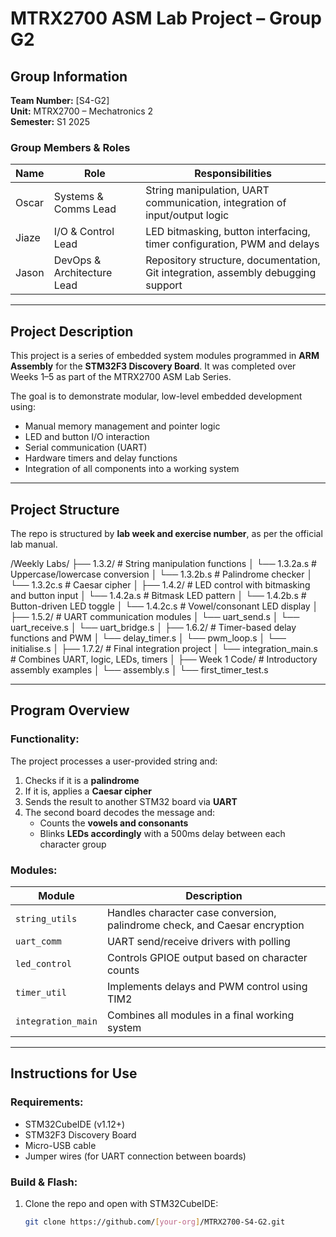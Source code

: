 # MTRX2700 ASM Lab Project – Group G2

## Group Information

**Team Number:** [S4-G2]  
**Unit:** MTRX2700 – Mechatronics 2  
**Semester:** S1 2025  

### Group Members & Roles

| Name           | Role                         | Responsibilities                                                                 |
|----------------|------------------------------|----------------------------------------------------------------------------------|
| Oscar          | Systems & Comms Lead         | String manipulation, UART communication, integration of input/output logic      |
| Jiaze          | I/O & Control Lead           | LED bitmasking, button interfacing, timer configuration, PWM and delays         |
| Jason          | DevOps & Architecture Lead   | Repository structure, documentation, Git integration, assembly debugging support|

---

## Project Description

This project is a series of embedded system modules programmed in **ARM Assembly** for the **STM32F3 Discovery Board**. It was completed over Weeks 1–5 as part of the MTRX2700 ASM Lab Series.

The goal is to demonstrate modular, low-level embedded development using:
- Manual memory management and pointer logic
- LED and button I/O interaction
- Serial communication (UART)
- Hardware timers and delay functions
- Integration of all components into a working system

---

## Project Structure

The repo is structured by **lab week and exercise number**, as per the official lab manual.

/Weekly Labs/
├── 1.3.2/           # String manipulation functions
│   └── 1.3.2a.s     # Uppercase/lowercase conversion
│   └── 1.3.2b.s     # Palindrome checker
│   └── 1.3.2c.s     # Caesar cipher
│
├── 1.4.2/           # LED control with bitmasking and button input
│   └── 1.4.2a.s     # Bitmask LED pattern
│   └── 1.4.2b.s     # Button-driven LED toggle
│   └── 1.4.2c.s     # Vowel/consonant LED display
│
├── 1.5.2/           # UART communication modules
│   └── uart_send.s
│   └── uart_receive.s
│   └── uart_bridge.s
│
├── 1.6.2/           # Timer-based delay functions and PWM
│   └── delay_timer.s
│   └── pwm_loop.s
│   └── initialise.s
│
├── 1.7.2/           # Final integration project
│   └── integration_main.s   # Combines UART, logic, LEDs, timers
│
├── Week 1 Code/     # Introductory assembly examples
│   └── assembly.s
│   └── first_timer_test.s



---

## Program Overview

### Functionality:
The project processes a user-provided string and:
1. Checks if it is a **palindrome**
2. If it is, applies a **Caesar cipher**
3. Sends the result to another STM32 board via **UART**
4. The second board decodes the message and:
   - Counts the **vowels and consonants**
   - Blinks **LEDs accordingly** with a 500ms delay between each character group

### Modules:
| Module        | Description                                                                 |
|---------------|-----------------------------------------------------------------------------|
| `string_utils`| Handles character case conversion, palindrome check, and Caesar encryption |
| `uart_comm`   | UART send/receive drivers with polling                                      |
| `led_control` | Controls GPIOE output based on character counts                             |
| `timer_util`  | Implements delays and PWM control using TIM2                               |
| `integration_main` | Combines all modules in a final working system                        |

---

## Instructions for Use

### Requirements:
- STM32CubeIDE (v1.12+)
- STM32F3 Discovery Board
- Micro-USB cable
- Jumper wires (for UART connection between boards)

### Build & Flash:
1. Clone the repo and open with STM32CubeIDE:
   ```bash
   git clone https://github.com/[your-org]/MTRX2700-S4-G2.git


